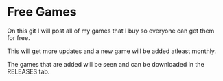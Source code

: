 # Free Games
On this git I will post all of my games that I buy so everyone can get them for free.

This will get more updates and a new game will be added atleast monthly.

The games that are added will be seen and can be downloaded in the RELEASES tab.
